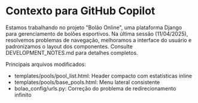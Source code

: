 # Contexto para GitHub Copilot

Estamos trabalhando no projeto "Bolão Online", uma plataforma Django para gerenciamento de bolões esportivos. 
Na última sessão (11/04/2025), resolvemos problemas de navegação, melhoramos a interface do usuário 
e padronizamos o layout dos componentes. Consulte DEVELOPMENT_NOTES.md para detalhes completos.

Principais arquivos modificados:
- templates/pools/pool_list.html: Header compacto com estatísticas inline
- templates/pools/base_pools.html: Menu lateral consistente
- bolao_config/urls.py: Correção do problema de redirecionamento infinito